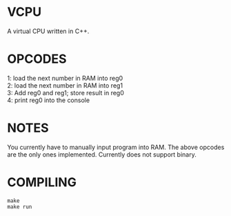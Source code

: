 # VCPU
A virtual CPU written in C++.

# OPCODES
1: load the next number in RAM into reg0  
2: load the next number in RAM into reg1  
3: Add reg0 and reg1; store result in reg0  
4: print reg0 into the console  

# NOTES
You currently have to manually input program into RAM. The above opcodes are the only ones implemented. Currently does not support binary.

# COMPILING
```make```  
```make run```
